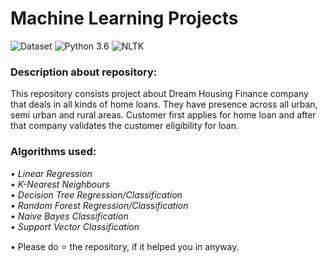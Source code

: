 # Machine Learning Projects
![Dataset](https://img.shields.io/badge/Dataset-Analytics%20Vidhya-blue.svg) ![Python 3.6](https://img.shields.io/badge/Python-3.6-brightgreen.svg) ![NLTK](https://img.shields.io/badge/Library-sklearn-orange.svg)

### Description about repository:
This repository consists project about Dream Housing Finance company that deals in all kinds of home loans. They have presence across all urban, semi urban and rural areas. Customer first applies for home loan and after that company validates the customer eligibility for loan.

### Algorithms used:
_• Linear Regression_<br/>
_• K-Nearest Neighbours_<br/>
_• Decision Tree Regression/Classification_<br/>
_• Random Forest Regression/Classification_<br/>
_• Naive Bayes Classification_<br/>
_• Support Vector Classification_<br/>





• Please do ⭐ the repository, if it helped you in anyway.
